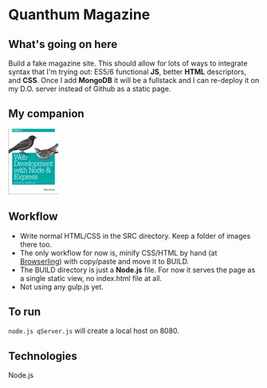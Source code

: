 # Quanthum Magazine

## What's going on here
Build a fake magazine site.  This should allow for lots of ways to 
integrate syntax that I'm trying out: ES5/6 functional **JS**, 
better **HTML** descriptors, and **CSS**. Once I add 
**MongoDB** it will 
be a fullstack and I can re-deploy it on my D.O. server instead of 
Github as a static page.  
## My companion
![OReilly Book Cover](https://github.com/atom-box/quanta/blob/master/oreilly.jpg)
## Workflow
* Write normal HTML/CSS in the SRC directory.  Keep a folder of images 
there too. 
* The only workflow for now is, minify CSS/HTML by hand 
(at [Browserling](http://browserling.com)) with copy/paste and move it 
to BUILD.  
* The BUILD directory is just a **Node.js** file.  For now it serves the 
page as a single static 
view, no index.html file at all.
* Not using any gulp.js yet.
## To run
`node.js qServer.js` will create a local host on 8080.
## Technologies
Node.js
